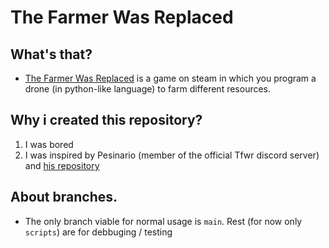 # The Farmer Was Replaced
## What's that?
- [The Farmer Was Replaced](https://store.steampowered.com/app/2060160/The_Farmer_Was_Replaced/) is a game on steam in which you program a drone (in python-like language) to farm different resources.

## Why i created this repository?
1. I was bored
2. I was inspired by Pesinario (member of the official Tfwr discord server) and [his repository](https://github.com/Pesinario/The-Farmer-Was-Replaced/)

## About branches.
* The only branch viable for normal usage is `main`. Rest (for now only `scripts`) are for debbuging / testing